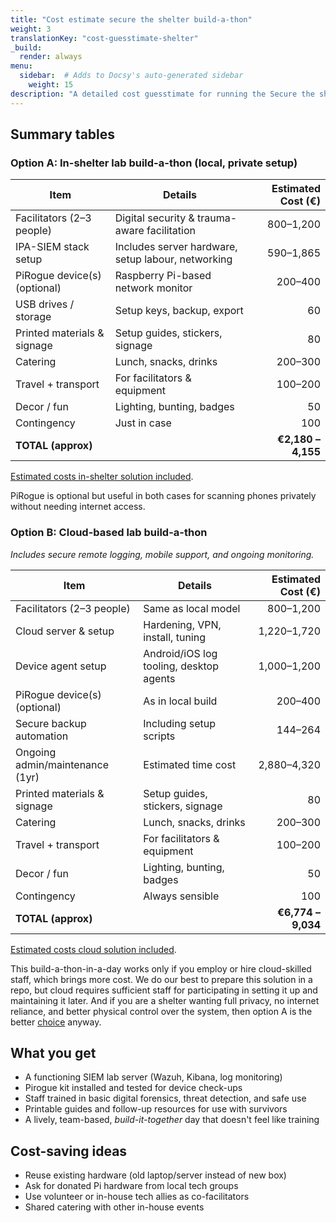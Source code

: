 ```yaml
---
title: "Cost estimate secure the shelter build-a-thon"
weight: 3
translationKey: "cost-guesstimate-shelter"
_build:
  render: always
menu:
  sidebar:  # Adds to Docsy's auto-generated sidebar
    weight: 15
description: "A detailed cost guesstimate for running the Secure the shelter build-a-thon—a hands-on, full-day workshop where shelter staff set up their own working digital safety lab (Wazuh + Pirogue), with help from facilitators."
---
```


## Summary tables

### Option A: In-shelter lab build-a-thon (local, private setup)

| **Item**                     | **Details**                                        | **Estimated Cost (€)** |
|------------------------------|----------------------------------------------------|-----------------------:|
| Facilitators (2–3 people)    | Digital security & trauma-aware facilitation       |              800–1,200 |
| IPA-SIEM stack setup         | Includes server hardware, setup labour, networking |              590–1,865 |
| PiRogue device(s) (optional) | Raspberry Pi-based network monitor                 |                200–400 |
| USB drives / storage         | Setup keys, backup, export                         |                     60 |
| Printed materials & signage  | Setup guides, stickers, signage                    |                     80 |
| Catering                     | Lunch, snacks, drinks                              |                200–300 |
| Travel + transport           | For facilitators & equipment                       |                100–200 |
| Decor / fun                  | Lighting, bunting, badges                          |                     50 |
| Contingency                  | Just in case                                       |                    100 |
| **TOTAL (approx)**           |                                                    |     **€2,180 – 4,155** |

[Estimated costs in-shelter solution included](/docs/lab/costs.md).

PiRogue is optional but useful in both cases for scanning phones privately without needing internet access.

### Option B: Cloud-based lab build-a-thon

*Includes secure remote logging, mobile support, and ongoing monitoring.*

| **Item**                        | **Details**                             | **Estimated Cost (€)** |
|---------------------------------|-----------------------------------------|-----------------------:|
| Facilitators (2–3 people)       | Same as local model                     |              800–1,200 |
| Cloud server & setup            | Hardening, VPN, install, tuning         |            1,220–1,720 |
| Device agent setup              | Android/iOS log tooling, desktop agents |            1,000–1,200 |
| PiRogue device(s) (optional)    | As in local build                       |                200–400 |
| Secure backup automation        | Including setup scripts                 |                144–264 |
| Ongoing admin/maintenance (1yr) | Estimated time cost                     |            2,880–4,320 |
| Printed materials & signage     | Setup guides, stickers, signage         |                     80 |
| Catering                        | Lunch, snacks, drinks                   |                200–300 |
| Travel + transport              | For facilitators & equipment            |                100–200 |
| Decor / fun                     | Lighting, bunting, badges               |                     50 |
| Contingency                     | Always sensible                         |                    100 |
| **TOTAL (approx)**              |                                         |     **€6,774 – 9,034** |

[Estimated costs cloud solution included](/docs/lab/costs-cloud.md). 

This build-a-thon-in-a-day works only if you employ or hire cloud-skilled staff, which brings more cost. We do our best to 
prepare this solution in a repo, but cloud requires sufficient staff for participating in setting it up and 
maintaining it later. And if you are a shelter wanting full privacy, no internet reliance, and better physical control 
over the system, then option A is the better [choice](/docs/lab/architectures.md) anyway.

## What you get

* A functioning SIEM lab server (Wazuh, Kibana, log monitoring)
* Pirogue kit installed and tested for device check-ups
* Staff trained in basic digital forensics, threat detection, and safe use
* Printable guides and follow-up resources for use with survivors
* A lively, team-based, *build-it-together* day that doesn't feel like training

## Cost-saving ideas

* Reuse existing hardware (old laptop/server instead of new box)
* Ask for donated Pi hardware from local tech groups
* Use volunteer or in-house tech allies as co-facilitators
* Shared catering with other in-house events
